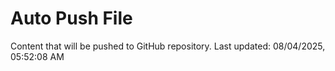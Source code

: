 # Auto Push File

Content that will be pushed to GitHub repository.
Last updated: 08/04/2025, 05:52:08 AM